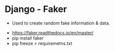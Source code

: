 # Django - Faker

* Used to create random fake information & data.

- https://faker.readthedocs.io/en/master/
- pip install faker
- pip freeze > requiremetns.txt



